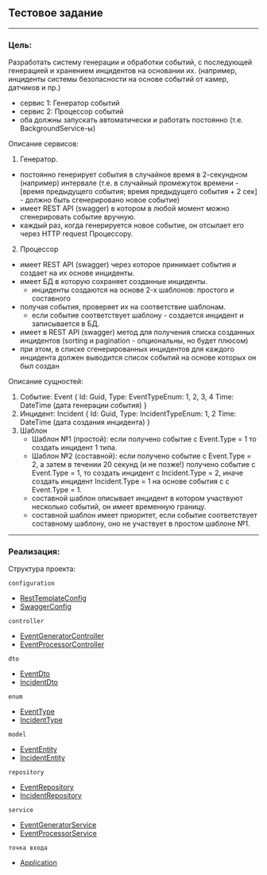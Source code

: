 ## Тестовое задание

---

### Цель:
Разработать систему генерации и обработки событий, с последующей генерацией и хранением инцидентов на основании их. 
(например, инциденты системы безопасности на основе событий от камер, датчиков и пр.)

* сервис 1: Генератор событий
* сервис 2: Процессор событий
* оба должны запускать автоматически и работать постоянно (т.е. BackgroundService-ы)

Описание сервисов:

1. Генератор.
- постоянно генерирует события в случайное время в 2-секундном (например) интервале 
(т.е. в случайный промежуток времени - [время предыдущего события; время предыдущего события + 2 сек] - 
должно быть сгенерировано новое событие)
- имеет REST API (swagger) в котором в любой момент можно сгенерировать событие вручную.
- каждый раз, когда генерируется новое событие, он отсылает его через HTTP request Процессору.

2. Процессор
- имеет REST API (swagger) через которое принимает события и создает на их основе инциденты.
- имеет БД в которую сохраняет созданные инциденты.
  - инциденты создаются на основе 2-х шаблонов: простого и составного
- получая события, проверяет их на соответствие шаблонам.
  - если событие соответствует шаблону - создается инцидент и записывается в БД.
- имеет в REST API (swagger) метод для получения списка созданных инцидентов (sorting и pagination - опциональны, но будет плюсом)
- при этом, в списке сгенерированных инцидентов для каждого инцидента должен выводится список событий на основе которых он был создан

Описание сущностей:
1. Событие:
     Event { Id: Guid, Type: EventTypeEnum: 1, 2, 3, 4 Time: DateTime (дата генерации события) }
2. Инцидент:
     Incident { Id: Guid, Type: IncidentTypeEnum: 1, 2 Time: DateTime (дата создания инцидента) }
3. Шаблон
   * Шаблон №1 (простой): если получено событие с Event.Type = 1 то создать инцидент 1 типа.
   * Шаблон №2 (составной): если получено событие с Event.Type = 2, а затем в течении 20 секунд (и не позже!) 
получено событие с Event.Type = 1, то создать инцидент с Incident.Type = 2, иначе создать инцидент Incident.Type = 1 
на основе события с с Event.Type = 1.
   * составной шаблон описывает инцидент в котором участвуют несколько событий, он имеет временную границу.
   * составной шаблон имеет приоритет, если событие соответствует составному шаблону, оно не участвует в простом шаблоне №1.

---
### Реализация:

Структура проекта:

`configuration`
* [RestTemplateConfig](https://github.com/MikhailAkulov/eventGeneratorProcessor/blob/main/eventGeneratorProcessor/src/main/java/ru/spring_boot_testTask/eventGeneratorProcessor/configuration/RestTemplateConfig.java)
* [SwaggerConfig](https://github.com/MikhailAkulov/eventGeneratorProcessor/blob/main/eventGeneratorProcessor/src/main/java/ru/spring_boot_testTask/eventGeneratorProcessor/configuration/SwaggerConfig.java)

`controller`
* [EventGeneratorController](https://github.com/MikhailAkulov/eventGeneratorProcessor/blob/main/eventGeneratorProcessor/src/main/java/ru/spring_boot_testTask/eventGeneratorProcessor/controller/EventGeneratorController.java)
* [EventProcessorController](https://github.com/MikhailAkulov/eventGeneratorProcessor/blob/main/eventGeneratorProcessor/src/main/java/ru/spring_boot_testTask/eventGeneratorProcessor/controller/EventProcessorController.java)

`dto`
* [EventDto](https://github.com/MikhailAkulov/eventGeneratorProcessor/blob/main/eventGeneratorProcessor/src/main/java/ru/spring_boot_testTask/eventGeneratorProcessor/dto/EventDto.java)
* [IncidentDto](https://github.com/MikhailAkulov/eventGeneratorProcessor/blob/main/eventGeneratorProcessor/src/main/java/ru/spring_boot_testTask/eventGeneratorProcessor/dto/IncidentDto.java)

`enum`
* [EventType](https://github.com/MikhailAkulov/eventGeneratorProcessor/blob/main/eventGeneratorProcessor/src/main/java/ru/spring_boot_testTask/eventGeneratorProcessor/enums/EventType.java)
* [IncidentType](https://github.com/MikhailAkulov/eventGeneratorProcessor/blob/main/eventGeneratorProcessor/src/main/java/ru/spring_boot_testTask/eventGeneratorProcessor/enums/IncidentType.java)

`model`
* [EventEntity](https://github.com/MikhailAkulov/eventGeneratorProcessor/blob/main/eventGeneratorProcessor/src/main/java/ru/spring_boot_testTask/eventGeneratorProcessor/model/EventEntity.java)
* [IncidentEntity](https://github.com/MikhailAkulov/eventGeneratorProcessor/blob/main/eventGeneratorProcessor/src/main/java/ru/spring_boot_testTask/eventGeneratorProcessor/model/IncidentEntity.java)

`repository`
* [EventRepository](https://github.com/MikhailAkulov/eventGeneratorProcessor/blob/main/eventGeneratorProcessor/src/main/java/ru/spring_boot_testTask/eventGeneratorProcessor/repository/EventRepository.java)
* [IncidentRepository](https://github.com/MikhailAkulov/eventGeneratorProcessor/blob/main/eventGeneratorProcessor/src/main/java/ru/spring_boot_testTask/eventGeneratorProcessor/repository/IncidentRepository.java)

`service`
* [EventGeneratorService](https://github.com/MikhailAkulov/eventGeneratorProcessor/blob/main/eventGeneratorProcessor/src/main/java/ru/spring_boot_testTask/eventGeneratorProcessor/service/EventGeneratorService.java)
* [EventProcessorService](https://github.com/MikhailAkulov/eventGeneratorProcessor/blob/main/eventGeneratorProcessor/src/main/java/ru/spring_boot_testTask/eventGeneratorProcessor/service/EventProcessorService.java)

`точка входа`
* [Application](https://github.com/MikhailAkulov/eventGeneratorProcessor/blob/main/eventGeneratorProcessor/src/main/java/ru/spring_boot_testTask/eventGeneratorProcessor/Application.java)
